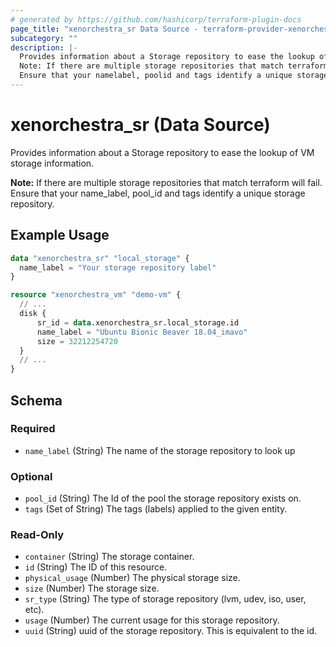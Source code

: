 ```yaml
---
# generated by https://github.com/hashicorp/terraform-plugin-docs
page_title: "xenorchestra_sr Data Source - terraform-provider-xenorchestra"
subcategory: ""
description: |-
  Provides information about a Storage repository to ease the lookup of VM storage information.
  Note: If there are multiple storage repositories that match terraform will fail.
  Ensure that your namelabel, poolid and tags identify a unique storage repository.
---
```


# xenorchestra_sr (Data Source)

Provides information about a Storage repository to ease the lookup of VM storage information.

**Note:** If there are multiple storage repositories that match terraform will fail.
Ensure that your name_label, pool_id and tags identify a unique storage repository.

## Example Usage

```terraform
data "xenorchestra_sr" "local_storage" {
  name_label = "Your storage repository label"
}

resource "xenorchestra_vm" "demo-vm" {
  // ...
  disk {
      sr_id = data.xenorchestra_sr.local_storage.id
      name_label = "Ubuntu Bionic Beaver 18.04_imavo"
      size = 32212254720
  }
  // ...
}
```

<!-- schema generated by tfplugindocs -->
## Schema

### Required

- `name_label` (String) The name of the storage repository to look up

### Optional

- `pool_id` (String) The Id of the pool the storage repository exists on.
- `tags` (Set of String) The tags (labels) applied to the given entity.

### Read-Only

- `container` (String) The storage container.
- `id` (String) The ID of this resource.
- `physical_usage` (Number) The physical storage size.
- `size` (Number) The storage size.
- `sr_type` (String) The type of storage repository (lvm, udev, iso, user, etc).
- `usage` (Number) The current usage for this storage repository.
- `uuid` (String) uuid of the storage repository. This is equivalent to the id.
